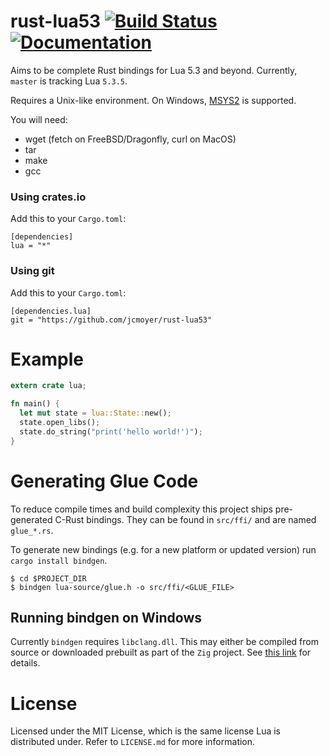 # rust-lua53 [![Build Status](https://travis-ci.org/jcmoyer/rust-lua53.svg?branch=master)](https://travis-ci.org/jcmoyer/rust-lua53) [![Documentation](https://docs.rs/lua/badge.svg)](https://docs.rs/lua)
Aims to be complete Rust bindings for Lua 5.3 and beyond. Currently, `master`
is tracking Lua `5.3.5`.

Requires a Unix-like environment. On Windows, [MSYS2](https://msys2.github.io/)
is supported.

You will need:
- wget (fetch on FreeBSD/Dragonfly, curl on MacOS)
- tar
- make
- gcc

### Using crates.io

Add this to your `Cargo.toml`:

```
[dependencies]
lua = "*"
```

### Using git

Add this to your `Cargo.toml`:

```
[dependencies.lua]
git = "https://github.com/jcmoyer/rust-lua53"
```

# Example

```rust
extern crate lua;

fn main() {
  let mut state = lua::State::new();
  state.open_libs();
  state.do_string("print('hello world!')");
}
```

# Generating Glue Code
To reduce compile times and build complexity this project ships pre-generated C-Rust bindings.
They can be found in `src/ffi/` and are named `glue_*.rs`. 

To generate new bindings (e.g. for a new platform or updated version) run `cargo install bindgen`.

```
$ cd $PROJECT_DIR
$ bindgen lua-source/glue.h -o src/ffi/<GLUE_FILE>
```

## Running bindgen on Windows
Currently `bindgen` requires `libclang.dll`. This may either be compiled from source or downloaded
prebuilt as part of the `Zig` project. See [this link][1] for details.

# License
Licensed under the MIT License, which is the same license Lua is distributed
under. Refer to `LICENSE.md` for more information.


[1]: https://stackoverflow.com/questions/51310020/is-there-a-pre-built-clang-library-for-windows/51312174